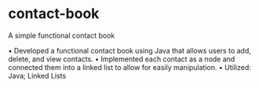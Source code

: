 # contact-book
A simple functional contact book

• Developed a functional contact book using Java that allows users to add, delete, and view contacts.
• Implemented each contact as a node and connected them into a linked list to allow for easily manipulation.
• Utilized: Java; Linked Lists
